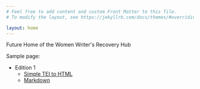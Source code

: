 ```yaml
---
# Feel free to add content and custom Front Matter to this file.
# To modify the layout, see https://jekyllrb.com/docs/themes/#overriding-theme-defaults

layout: home
---
```


Future Home of the Women Writer's Recovery Hub

Sample page: 

* Edition 1 
    * [Simple TEI to HTML](Edition1/Metzerott_ch1.html)
    * [Markdown](Edition1/chapter1_markdown.md)
